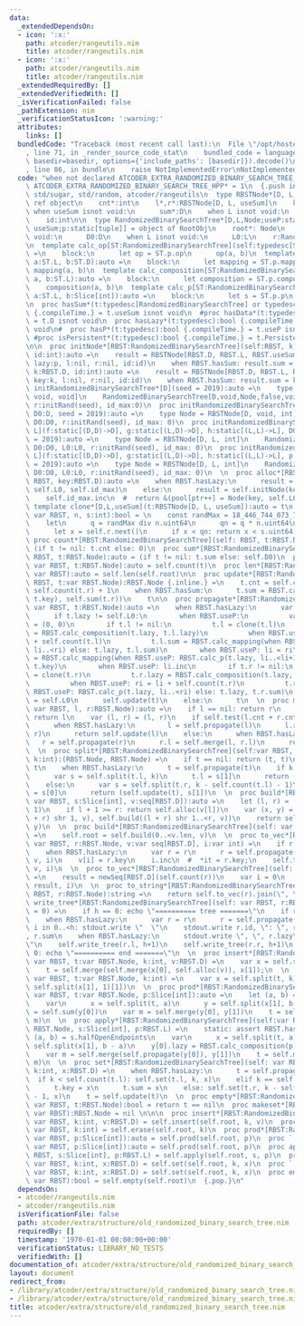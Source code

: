 ```yaml
---
data:
  _extendedDependsOn:
  - icon: ':x:'
    path: atcoder/rangeutils.nim
    title: atcoder/rangeutils.nim
  - icon: ':x:'
    path: atcoder/rangeutils.nim
    title: atcoder/rangeutils.nim
  _extendedRequiredBy: []
  _extendedVerifiedWith: []
  _isVerificationFailed: false
  _pathExtension: nim
  _verificationStatusIcon: ':warning:'
  attributes:
    links: []
  bundledCode: "Traceback (most recent call last):\n  File \"/opt/hostedtoolcache/Python/3.9.6/x64/lib/python3.9/site-packages/onlinejudge_verify/documentation/build.py\"\
    , line 71, in _render_source_code_stat\n    bundled_code = language.bundle(stat.path,\
    \ basedir=basedir, options={'include_paths': [basedir]}).decode()\n  File \"/opt/hostedtoolcache/Python/3.9.6/x64/lib/python3.9/site-packages/onlinejudge_verify/languages/nim.py\"\
    , line 86, in bundle\n    raise NotImplementedError\nNotImplementedError\n"
  code: "when not declared ATCODER_EXTRA_RANDOMIZED_BINARY_SEARCH_TREE_HPP:\n  const\
    \ ATCODER_EXTRA_RANDOMIZED_BINARY_SEARCH_TREE_HPP* = 1\n  {.push inline.}\n  import\
    \ std/sugar, std/random, atcoder/rangeutils\n  type RBSTNode*[D, L, useSum] =\
    \ ref object\n    cnt*:int\n    l*,r*:RBSTNode[D, L, useSum]\n    key*:D\n   \
    \ when useSum isnot void:\n      sum*:D\n    when L isnot void:\n      lazy*:L\n\
    \    id:int\n\n  type RandomizedBinarySearchTree*[D,L,Node;useP:static[bool],\
    \ useSum;p:static[tuple]] = object of RootObj\n    root*: Node\n    when D isnot\
    \ void:\n      D0:D\n    when L isnot void:\n      L0:L\n    r:Rand\n    id_max:int\n\
    \n  template calc_op[ST:RandomizedBinarySearchTree](self:typedesc[ST], a, b:ST.D):auto\
    \ =\n    block:\n      let op = ST.p.op\n      op(a, b)\n  template calc_mapping[ST:RandomizedBinarySearchTree](self:typedesc[ST],\
    \ a:ST.L, b:ST.D):auto =\n    block:\n      let mapping = ST.p.mapping\n     \
    \ mapping(a, b)\n  template calc_composition[ST:RandomizedBinarySearchTree](self:typedesc[ST],\
    \ a, b:ST.L):auto =\n    block:\n      let composition = ST.p.composition\n  \
    \    composition(a, b)\n  template calc_p[ST:RandomizedBinarySearchTree](self:typedesc[ST],\
    \ a:ST.L, b:Slice[int]):auto =\n    block:\n      let s = ST.p.p\n      s(a, b)\n\
    \n  proc hasSum*(t:typedesc[RandomizedBinarySearchTree] or typedesc[RBSTNode]):bool\
    \ {.compileTime.} = t.useSum isnot void\n  #proc hasData*(t:typedesc):bool {.compileTime.}\
    \ = t.D isnot void\n  proc hasLazy*(t:typedesc):bool {.compileTime.} = t.L isnot\
    \ void\n#  proc hasP*(t:typedesc):bool {.compileTime.} = t.useP isnot void\n \
    \ #proc isPersistent*(t:typedesc):bool {.compileTime.} = t.Persistent isnot void\n\
    \n\n  proc initNode*[RBST:RandomizedBinarySearchTree](self:RBST, k:RBST.D, p:RBST.L,\
    \ id:int):auto =\n    result = RBSTNode[RBST.D, RBST.L, RBST.useSum](cnt:1, key:k,\
    \ lazy:p, l:nil, r:nil, id:id)\n    when RBST.hasSum: result.sum = k\n  proc initNode*[RBST:RandomizedBinarySearchTree](self:RBST,\
    \ k:RBST.D, id:int):auto =\n    result = RBSTNode[RBST.D, RBST.L, RBST.useSum](cnt:1,\
    \ key:k, l:nil, r:nil, id:id)\n    when RBST.hasSum: result.sum = k\n  \n  proc\
    \ initRandomizedBinarySearchTree*[D](seed = 2019):auto =\n    type Node = RBSTNode[D,\
    \ void, void]\n    RandomizedBinarySearchTree[D,void,Node,false,void,()](root:nil,\
    \ r:initRand(seed), id_max:0)\n  proc initRandomizedBinarySearchTree*[D](f:static[(D,D)->D],\
    \ D0:D, seed = 2019):auto =\n    type Node = RBSTNode[D, void, int]\n    RandomizedBinarySearchTree[D,void,Node,false,int,(op:f)](root:nil,\
    \ D0:D0, r:initRand(seed), id_max: 0)\n  proc initRandomizedBinarySearchTree*[D,\
    \ L](f:static[(D,D)->D], g:static[(L,D)->D], h:static[(L,L)->L], D0:D, L0:L, seed\
    \ = 2019):auto =\n    type Node = RBSTNode[D, L, int]\n    RandomizedBinarySearchTree[D,L,Node,false,int,(op:f,mapping:g,composition:h)](root:nil,\
    \ D0:D0, L0:L0, r:initRand(seed), id_max: 0)\n  proc initRandomizedBinarySearchTree*[D,\
    \ L](f:static[(D,D)->D], g:static[(L,D)->D], h:static[(L,L)->L], p:static[(L,Slice[int])->L],D0:D,L0:L,seed\
    \ = 2019):auto =\n    type Node = RBSTNode[D, L, int]\n    RandomizedBinarySearchTree[D,L,Node,true,int,(op:f,mapping:g,composition:h,p:p)](root:nil,\
    \ D0:D0, L0:L0, r:initRand(seed), id_max: 0)\n  \n  proc alloc*[RBST](self: var\
    \ RBST, key:RBST.D):auto =\n    when RBST.hasLazy:\n      result = self.initNode(key,\
    \ self.L0, self.id_max)\n    else:\n      result = self.initNode(key, self.id_max)\n\
    \    self.id_max.inc\n  #  return &(pool[ptr++] = Node(key, self.L0));\n  \n \
    \ template clone*[D,L,useSum](t:RBSTNode[D, L, useSum]):auto = t\n  proc test*[RBST:RandomizedBinarySearchTree](self:\
    \ var RBST, n, s:int):bool = \n    const randMax = 18_446_744_073_709_551_615u64\n\
    \    let\n      q = randMax div n.uint64\n      qn = q * n.uint64\n    while true:\n\
    \      let x = self.r.next()\n      if x < qn: return x < s.uint64 * q\n  \n \
    \ proc count*[RBST:RandomizedBinarySearchTree](self: RBST, t:RBST.Node):auto =\
    \ (if t != nil: t.cnt else: 0)\n  proc sum*[RBST:RandomizedBinarySearchTree](self:\
    \ RBST, t:RBST.Node):auto = (if t != nil: t.sum else: self.D0)\n  proc len*[RBST:RandomizedBinarySearchTree](self:\
    \ var RBST, t:RBST.Node):auto = self.count(t)\n  proc len*[RBST:RandomizedBinarySearchTree](self:\
    \ var RBST):auto = self.len(self.root)\n\n  proc update*[RBST:RandomizedBinarySearchTree](self:\
    \ RBST, t:var RBST.Node):RBST.Node {.inline.} =\n    t.cnt = self.count(t.l) +\
    \ self.count(t.r) + 1\n    when RBST.hasSum:\n      t.sum = RBST.calc_op(RBST.calc_op(self.sum(t.l),\
    \ t.key), self.sum(t.r))\n    t\n\n  proc propagate*[RBST:RandomizedBinarySearchTree](self:\
    \ var RBST, t:RBST.Node):auto =\n    when RBST.hasLazy:\n      var t = clone(t)\n\
    \      if t.lazy != self.L0:\n        when RBST.useP:\n          var (li, ri)\
    \ = (0, 0)\n        if t.l != nil:\n          t.l = clone(t.l)\n          t.l.lazy\
    \ = RBST.calc_composition(t.lazy, t.l.lazy)\n          when RBST.useP: ri = li\
    \ + self.count(t.l)\n          t.l.sum = RBST.calc_mapping(when RBST.useP: RBST.calc_p(t.lazy,\
    \ li..<ri) else: t.lazy, t.l.sum)\n        when RBST.useP: li = ri\n        t.key\
    \ = RBST.calc_mapping(when RBST.useP: RBST.calc_p(t.lazy, li..<li+1) else: t.lazy,\
    \ t.key)\n        when RBST.useP: li.inc\n        if t.r != nil:\n          t.r\
    \ = clone(t.r)\n          t.r.lazy = RBST.calc_composition(t.lazy, t.r.lazy)\n\
    \          when RBST.useP: ri = li + self.count(t.r)\n          t.r.sum = RBST.calc_mapping(when\
    \ RBST.useP: RBST.calc_p(t.lazy, li..<ri) else: t.lazy, t.r.sum)\n        t.lazy\
    \ = self.L0\n      self.update(t)\n    else:\n      t\n  \n  proc merge*[RBST:RandomizedBinarySearchTree](self:\
    \ var RBST, l, r:RBST.Node):auto =\n    if l == nil: return r\n    elif r == nil:\
    \ return l\n    var (l, r) = (l, r)\n    if self.test(l.cnt + r.cnt, l.cnt):\n\
    \      when RBST.hasLazy:\n        l = self.propagate(l)\n      l.r = self.merge(l.r,\
    \ r)\n      return self.update(l)\n    else:\n      when RBST.hasLazy:\n     \
    \   r = self.propagate(r)\n      r.l = self.merge(l, r.l)\n      return self.update(r)\n\
    \  \n  proc split*[RBST:RandomizedBinarySearchTree](self:var RBST, t:RBST.Node,\
    \ k:int):(RBST.Node, RBST.Node) =\n    if t == nil: return (t, t)\n    var t =\
    \ t\n    when RBST.hasLazy:\n      t = self.propagate(t)\n    if k <= self.count(t.l):\n\
    \      var s = self.split(t.l, k)\n      t.l = s[1]\n      return (s[0], self.update(t))\n\
    \    else:\n      var s = self.split(t.r, k - self.count(t.l) - 1)\n      t.r\
    \ = s[0]\n      return (self.update(t), s[1])\n  \n  proc build*[RBST:RandomizedBinarySearchTree](self:\
    \ var RBST, s:Slice[int], v:seq[RBST.D]):auto =\n    let (l, r) = (s.a, s.b +\
    \ 1)\n    if l + 1 >= r: return self.alloc(v[l])\n    var (x, y) = (self.build(l..<(l\
    \ + r) shr 1, v), self.build((l + r) shr 1..<r, v))\n    return self.merge(x,\
    \ y)\n  \n  proc build*[RBST:RandomizedBinarySearchTree](self: var RBST, v:seq[RBST.D])\
    \ =\n    self.root = self.build(0..<v.len, v)\n  \n  proc to_vec*[RBST:RandomizedBinarySearchTree](self:\
    \ var RBST, r:RBST.Node, v:var seq[RBST.D], i:var int) =\n    if r == nil: return\n\
    \    when RBST.hasLazy:\n      var r = r\n      r = self.propagate(r)\n    self.to_vec(r.l,\
    \ v, i)\n    v[i] = r.key\n    i.inc\n  #  *it = r.key;\n    self.to_vec(r.r,\
    \ v, i)\n  \n  proc to_vec*[RBST:RandomizedBinarySearchTree](self: var RBST, r:RBST.Node):auto\
    \ =\n    result = newSeq[RBST.D](self.count(r))\n    var i = 0\n    self.to_vec(r,\
    \ result, i)\n  \n  proc to_string*[RBST:RandomizedBinarySearchTree](self: var\
    \ RBST, r:RBST.Node):string =\n    return self.to_vec(r).join(\", \")\n  \n  proc\
    \ write_tree*[RBST:RandomizedBinarySearchTree](self: var RBST, r:RBST.Node, h\
    \ = 0) =\n    if h == 0: echo \"========== tree =======\"\n    if r == nil: return\n\
    \    when RBST.hasLazy:\n      var r = r\n      r = self.propagate(r)\n    for\
    \ i in 0..<h: stdout.write \"  \"\n    stdout.write r.id, \": \", r.key, \", \"\
    , r.sum\n    when RBST.hasLazy:\n      stdout.write \", \", r.lazy\n    echo \"\
    \"\n    self.write_tree(r.l, h+1)\n    self.write_tree(r.r, h+1)\n    if h ==\
    \ 0: echo \"========== end =======\"\n  \n  proc insert*[RBST:RandomizedBinarySearchTree](self:\
    \ var RBST, t:var RBST.Node, k:int, v:RBST.D) =\n    var x = self.split(t, k)\n\
    \    t = self.merge(self.merge(x[0], self.alloc(v)), x[1]);\n  \n  proc erase*[RBST:RandomizedBinarySearchTree](self:\
    \ var RBST, t:var RBST.Node, k:int) =\n    var x = self.split(t, k)\n    t = self.merge(x[0],\
    \ self.split(x[1], 1)[1])\n  \n  proc prod*[RBST:RandomizedBinarySearchTree](self:\
    \ var RBST, t:var RBST.Node, p:Slice[int]):auto =\n    let (a, b) = p.halfOpenEndpoints\n\
    \    var\n      x = self.split(t, a)\n      y = self.split(x[1], b - a)\n    result\
    \ = self.sum(y[0])\n    var m = self.merge(y[0], y[1])\n    t = self.merge(x[0],\
    \ m)\n  \n  proc apply*[RBST:RandomizedBinarySearchTree](self:var RBST, t:var\
    \ RBST.Node, s:Slice[int], p:RBST.L) =\n    static: assert RBST.hasLazy\n    let\
    \ (a, b) = s.halfOpenEndpoints\n    var\n      x = self.split(t, a)\n      y =\
    \ self.split(x[1], b - a)\n    y[0].lazy = RBST.calc_composition(p, y[0].lazy)\n\
    \    var m = self.merge(self.propagate(y[0]), y[1])\n    t = self.merge(x[0],\
    \ m)\n  \n  proc set*[RBST:RandomizedBinarySearchTree](self: var RBST, t:var RBST.Node,\
    \ k:int, x:RBST.D) =\n    when RBST.hasLazy:\n      t = self.propagate(t)\n  \
    \  if k < self.count(t.l): self.set(t.l, k, x)\n    elif k == self.count(t.l):\n\
    \      t.key = x\n      t.sum = x\n    else: self.set(t.r, k - self.count(t.l)\
    \ - 1, x)\n    t = self.update(t)\n  \n  proc empty*[RBST:RandomizedBinarySearchTree](self:\
    \ var RBST, t:RBST.Node):bool = return t == nil\n  proc makeset*[RBST:RandomizedBinarySearchTree](self:\
    \ var RBST):RBST.Node = nil \n\n\n  proc insert*[RBST:RandomizedBinarySearchTree](self:\
    \ var RBST, k:int, v:RBST.D) = self.insert(self.root, k, v)\n  proc erase*[RBST:RandomizedBinarySearchTree](self:\
    \ var RBST, k:int) = self.erase(self.root, k)\n  proc prod*[RBST:RandomizedBinarySearchTree](self:\
    \ var RBST, p:Slice[int]):auto = self.prod(self.root, p)\n  proc `[]`*[RBST:RandomizedBinarySearchTree](self:\
    \ var RBST, p:Slice[int]):auto = self.prod(self.root, p)\n  proc apply*[RBST:RandomizedBinarySearchTree](self:var\
    \ RBST, s:Slice[int], p:RBST.L) = self.apply(self.root, s, p)\n  proc set*[RBST:RandomizedBinarySearchTree](self:\
    \ var RBST, k:int, x:RBST.D) = self.set(self.root, k, x)\n  proc `[]=`*[RBST:RandomizedBinarySearchTree](self:\
    \ var RBST, k:int, x:RBST.D) = self.set(self.root, k, x)\n  proc empty*[RBST:RandomizedBinarySearchTree](self:\
    \ var RBST):bool = self.empty(self.root)\n  {.pop.}\n"
  dependsOn:
  - atcoder/rangeutils.nim
  - atcoder/rangeutils.nim
  isVerificationFile: false
  path: atcoder/extra/structure/old_randomized_binary_search_tree.nim
  requiredBy: []
  timestamp: '1970-01-01 00:00:00+00:00'
  verificationStatus: LIBRARY_NO_TESTS
  verifiedWith: []
documentation_of: atcoder/extra/structure/old_randomized_binary_search_tree.nim
layout: document
redirect_from:
- /library/atcoder/extra/structure/old_randomized_binary_search_tree.nim
- /library/atcoder/extra/structure/old_randomized_binary_search_tree.nim.html
title: atcoder/extra/structure/old_randomized_binary_search_tree.nim
---
```

